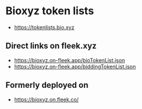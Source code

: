 # Bioxyz token lists

- https://tokenlists.bio.xyz

## Direct links on fleek.xyz

- https://bioxyz.on-fleek.app/bioTokenList.json  
- https://bioxyz.on-fleek.app/biddingTokenList.json

## Formerly deployed on 

- https://bioxyz.on.fleek.co/

